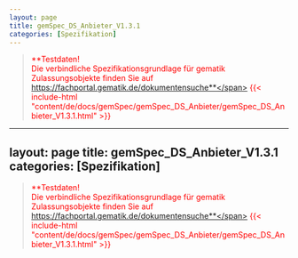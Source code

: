 ```yaml
---
layout: page
title: gemSpec_DS_Anbieter_V1.3.1
categories: [Spezifikation]
---
```

> <span style="color:red">**Testdaten!<br>Die verbindliche Spezifikationsgrundlage für gematik Zulassungsobjekte finden Sie auf https://fachportal.gematik.de/dokumentensuche**</span>
{{< include-html "content/de/docs/gemSpec/gemSpec_DS_Anbieter/gemSpec_DS_Anbieter_V1.3.1.html" >}}
---
layout: page
title: gemSpec_DS_Anbieter_V1.3.1
categories: [Spezifikation]
---
> <span style="color:red">**Testdaten!<br>Die verbindliche Spezifikationsgrundlage für gematik Zulassungsobjekte finden Sie auf https://fachportal.gematik.de/dokumentensuche**</span>
{{< include-html "content/de/docs/gemSpec/gemSpec_DS_Anbieter/gemSpec_DS_Anbieter_V1.3.1.html" >}}
